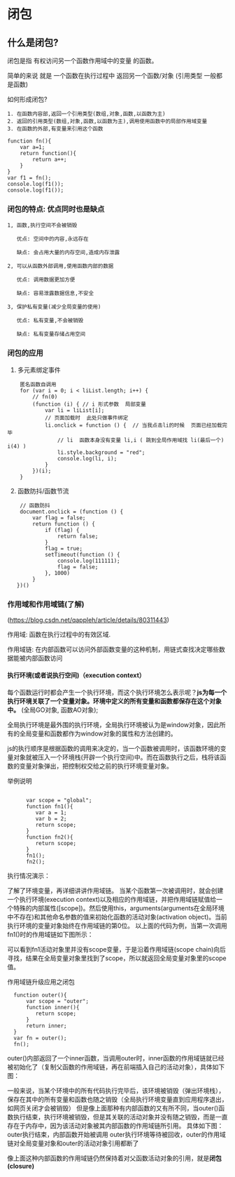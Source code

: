 # 闭包

## 什么是闭包?

闭包是指    有权访问另一个函数作用域中的变量    的函数。

简单的来说  就是 一个函数在执行过程中 返回另一个函数/对象 (引用类型   一般都是函数)

如何形成闭包?

```
1. 在函数内容部,返回一个引用类型(数组,对象,函数,以函数为主)
2. 返回的引用类型(数组,对象,函数,以函数为主),调用使用函数中的局部作用域变量
3. 在函数的外部,有变量来引用这个函数
```

```
function fn(){
	var a=1;
	return function(){
		return a++;
	}
}
var f1 = fn();
console.log(f1());
console.log(f1());

```

 ###  闭包的特点: 优点同时也是缺点

 ```
 1, 函数,执行空间不会被销毁

	优点: 空间中的内容,永远存在

	缺点: 会占用大量的内存空间,造成内存泄露

2, 可以从函数外部调用,使用函数内部的数据

    优点: 调用数据更加方便

    缺点: 容易泄露数据信息,不安全

3, 保护私有变量(减少全局变量的使用)

    优点: 私有变量,不会被销毁

    缺点: 私有变量存储占用空间

 ```

###  闭包的应用

1. 多元素绑定事件

```
    匿名函数自调用
    for (var i = 0; i < liList.length; i++) {
        // fn(0)
        (function (i) { // i 形式参数  局部变量
            var li = liList[i];
            // 页面加载时  此处只做事件绑定
            li.onclick = function () {  // 当我点击li的时候  页面已经加载完毕
                // li  函数本身没有变量 li,i ( 跳到全局作用域找 li(最后一个)  i(4) )
                li.style.background = "red";
                console.log(li, i);
            }
        })(i);
    }
```

2. 函数防抖/函数节流

```
    // 函数防抖  
    document.onclick = (function () {
        var flag = false;
        return function () {
            if (flag) {
                return false;
            }
            flag = true;
            setTimeout(function () {
                console.log(111111);
                flag = false;
            }, 1000)
        }
   })()
```



###  作用域和作用域链(了解)

(https://blog.csdn.net/qappleh/article/details/80311443)

作用域: 函数在执行过程中的有效区域.

作用域链:  在内部函数可以访问外部函数变量的这种机制，用链式查找决定哪些数据能被内部函数访问

#### 执行环境(或者说执行空间)（execution context）

每个函数运行时都会产生一个执行环境，而这个执行环境怎么表示呢？**js为每一个执行环境关联了一个变量对象。环境中定义的所有变量和函数都保存在这个对象中。** (全局GO对象, 函数AO对象);

全局执行环境是最外围的执行环境，全局执行环境被认为是window对象，因此所有的全局变量和函数都作为window对象的属性和方法创建的。 

js的执行顺序是根据函数的调用来决定的，当一个函数被调用时，该函数环境的变量对象就被压入一个环境栈(开辟一个执行空间)中。而在函数执行之后，栈将该函数的变量对象弹出，把控制权交给之前的执行环境变量对象。 

举例说明

```

      var scope = "global"; 
      function fn1(){
         var a = 1;
         var b = 2;
         return scope; 
      }
      function fn2(){
         return scope;
      }
      fn1();
      fn2();

```

执行情况演示： 

<!-- ![20170429211440774](C:\Users\怀霜凌志\Desktop\markdown\images\20170429211440774.png) -->

了解了环境变量，再详细讲讲作用域链。 
当某个函数第一次被调用时，就会创建一个执行环境(execution context)以及相应的作用域链，并把作用域链赋值给一个特殊的内部属性([scope])。然后使用this，arguments(arguments在全局环境中不存在)和其他命名参数的值来初始化函数的活动对象(activation object)。当前执行环境的变量对象始终在作用域链的第0位。 
以上面的代码为例，当第一次调用fn1()时的作用域链如下图所示： 

<!-- ![20170430104545087](C:\Users\怀霜凌志\Desktop\markdown\images\20170430104545087.png) -->

可以看到fn1活动对象里并没有scope变量，于是沿着作用域链(scope chain)向后寻找，结果在全局变量对象里找到了scope，所以就返回全局变量对象里的scope值。

作用域链升级应用之闭包

```
  function outer(){
      var scope = "outer";
      function inner(){
         return scope;
      }
      return inner;
  }
  var fn = outer();
  fn();

```

outer()内部返回了一个inner函数，当调用outer时，inner函数的作用域链就已经被初始化了（复制父函数的作用域链，再在前端插入自己的活动对象），具体如下图： 

<!-- ![20170430112410039](C:\Users\怀霜凌志\Desktop\markdown\images\20170430112410039.png) -->

一般来说，当某个环境中的所有代码执行完毕后，该环境被销毁（弹出环境栈），保存在其中的所有变量和函数也随之销毁（全局执行环境变量直到应用程序退出，如网页关闭才会被销毁） 
但是像上面那种有内部函数的又有所不同，当outer()函数执行结束，执行环境被销毁，但是其关联的活动对象并没有随之销毁，而是一直存在于内存中，因为该活动对象被其内部函数的作用域链所引用。 
具体如下图： 
outer执行结束，内部函数开始被调用 
outer执行环境等待被回收，outer的作用域链对全局变量对象和outer的活动对象引用都断了 

<!-- ![20170430115351877](C:\Users\怀霜凌志\Desktop\markdown\images\20170430115351877.png) -->

像上面这种内部函数的作用域链仍然保持着对父函数活动对象的引用，就是**闭包(closure)**

